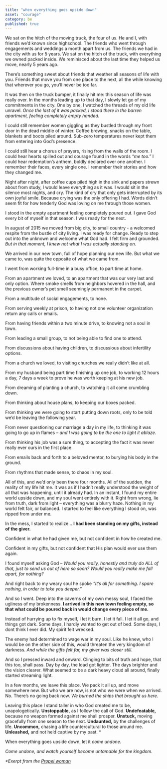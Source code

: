 ```yaml
---
title: "when everything goes upside down"
asset: "courage" 
category: be
published: true
---
```


We sat on the hitch of the moving truck, the four of us. He and I, with friends we’d known since highschool. The friends who went through engagements and weddings a month apart from us. The friends we had in the city with us for 5 years. We sat on the hitch of the truck, with everything we owned packed inside. We reminisced about the last time they helped us move, nearly 5 years ago. 

There’s something sweet about friends that weather all seasons of life with you. Friends that move you from one place to the next, all the while knowing that wherever you go, you’ll never be too far.

It was then on the truck bumper, it finally hit me: this season of life was really over. In the months leading up to that day, I slowly let go of my commitments in the city. One by one, I watched the threads of my old life unravel. _Once the last of it was packed, I stood there in the barren apartment, feeling completely empty handed._

I could still remember women giggling as they bustled through my front door in the dead middle of winter. Coffee brewing, snacks on the table, blankets and boots piled around. Sub-zero temperatures never kept them from entering into God’s presence.

I could still hear a chorus of prayers, rising from the walls of the room. I could hear hearts spilled out and courage found in the words _“me too.”_ I could hear redemption’s anthem, boldly declared over one another. I remember their faces, every single one. I remember their stories and how they changed me.

Night after night, after coffee cups piled high in the sink and papers strewn about from study, I would leave everything as it was. I would sit in the silence most nights, and cry. The kind of cry that only gets interrupted by its own joyful smile.
Because crying was the only offering I had. Words didn’t seem fit for how tenderly God was loving on me through those women.

I stood in the empty apartment feeling completely poured out. I gave God every bit of myself in that season. I was ready for the next.

In august of 2015 we moved from big city, to small country - a welcomed respite from the bustle of city living. I was ready for change. Ready to step out into the unknown and welcome what God had. I felt firm and grounded. _But in that moment, I knew not what I was actually standing on._

We arrived in our new town, full of hope planning our new life. But what we came to, was quite the opposite of what we came from. 

I went from working full-time in a busy office, to part time at home.

From an apartment we loved, to an apartment that was our very last and only option. Where smoke smells from neighbors hovered in the hall, and the previous owner’s pet smell seemingly permanent in the carpet.

From a multitude of social engagements, to none.

From serving weekly at prison, to having not one volunteer organization return any calls or emails.

From having friends within a two minute drive, to knowing not a soul in town.

From leading a small group, to not being able to find one to attend.

From discussions about having children, to discussious about infertility options.

From a church we loved, to visiting churches we really didn’t like at all.

From my husband being part time finishing up one job, to working 12 hours a day, 7 days a week to prove he was worth keeping at his new job.

From dreaming of planting a church, to watching it all come crumbling down.

From thinking about house plans, to keeping our boxes packed.

From thinking we were going to start putting down roots, only to be told we’d be leaving the following year.

From never questioning our marriage a day in my life, to thinking it was going to go up in flames – _and I was going to be the one to light it ablaze._

From thinking his job was a sure thing, to accepting the fact it was never really ever ours in the first place.

From emails back and forth to a beloved mentor, to burying his body in the ground.

From rhythms that made sense, to chaos in my soul.

All of this, and we’d only been there four months. All of the sudden, the reality of my life hit me. It was as if I hadn’t really understood the weight of all that was happening, until it already had. In an instant, I found my entire world upside down, and my soul went entirely with it. Right from wrong, lie from truth, dark from light – everything was a blurry haze. Nothing in my world felt fair, or balanced. I started to feel like everything I stood on, was ripped from under me.

In the mess, I started to realize… **I had been standing on my gifts, instead of the giver.**

Confident in what he had given me, but not confident in how he created me. 

Confident in my gifts, but not confident that His plan would ever use them again.

I found myself asking God – _Would you really, honestly and truly do ALL of that, just to send us out of here so soon? Would you really make me fall apart, for nothing?_

And right back to my weary soul he spoke _“It’s all for something. I spare nothing, in order to take you deeper.”_

And so I went. Deep into the caverns of my own messy soul, I faced the ugliness of my brokenness.  **I arrived in this new town feeling empty, so that what could be poured back in would change every piece of me.**

Instead of hurrying up to fix myself, I let it burn. I let it fall. I let it all go, and things got dark. Some days, I hardly wanted to get out of bed. Some days, I dont think I ever did. My spirit felt wrecked.

The enemy had determined to wage war in my soul. Like he knew, who I would be on the other side of this, would threaten the very kingdom of darkness. *And while the gifts felt far, my giver was closer still.* 

And so I pressed inward and onward. Clinging to bits of truth and hope, that this too, shall pass. Day by day, the load got lighter. The days brighter and the vision clearer. What seemed to be a dark heavy cloud all around, finally started streaming light. 

In a few months, we leave this place. We pack it all up, and move somewhere new. But who we are now, is not who we were when we arrived. No. There’s no going back now. _We burned the ships that brought us here._

Leaving this place I stand taller in who God created me to be, unapologetically. **Unstoppable,** as I follow the call of God. **Undefeatable,** because no weapon formed against me shall prosper. **Unstuck,** moving gracefully from one season to the next. **Undaunted,** by the challenges of life. **Uncommon,** chasing a life countercultural to those around me. **Unleashed,** and not held captive by my past. *

When everything goes upside down, let it _come undone._

_Come undone, and watch yourself become untamable for the kingdom._

_*Exerpt from the [Propel woman](http://www.propelwomen.org/content/the-propel-woman/gjj2bs)_

